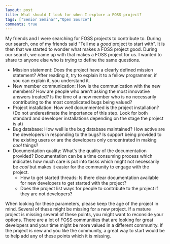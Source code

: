 ```yaml
---
layout: post
title: What should I look for when I explore a FOSS project?
tags: ["Senior Seminar","Open Source"]
comments: true
---
```


My friends and I were searching for FOSS projects to contribute to. During our search, one of my friends said "Tell me a _good_  project to start with". It is then that we started to wonder what makes a FOSS project good. During our search, we came up with that makes a FOSS project for us. I wanted to share to anyone else who is trying to define the same questions.

-   Mission statement: Does the project have a clearly defined mission statement? After reading it, try to explain it to a fellow programmer, if you can explain it, you understand it.
-   New member communication: How is the communication with the new members? How are people who aren't asking the most innovative answers treated? Is the time of a new member who is no necessarily contributing to the most complicated bugs being valued?
-   Project installation: How well docummented is the project installation? (Do not underestimate the importance of this step. Look for both standard and developer installations depending on the stage the project is at)
-   Bug database: How well is the bug database maintained? How active are the developers in responding to the bugs? Is support being provided to the existing users or are the developers only concentrated in making _cool_ things?
-   Documentation quality: What's the quality of the documentation provided? Documentation can be a time consuming process which indicates how much care is put into tasks which might not necessarily be _cool_ but makes it easier for the community to engage with the project.
    -   How to get started threads: Is there clear documentation available for new developers to get started with the project?
    -   Does the project list ways for people to contribute to the project if they are not developers?

When looking for these parameters, please keep the age of the project in mind. Several of these might be missing for a new project. If a mature project is missing several of these points, you might want to reconside your options. There are a lot of FOSS communities that are looking for great developers and your time might be more valued in a different community. If the project is new and you like the community, a great way to start would be to help add any of these points which it is missing.
